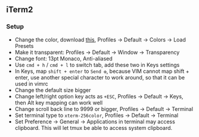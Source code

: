 ## iTerm2

### Setup

* Change the color, download [this](https://github.com/txchen/DevEnvSetup/blob/master/iterm/monokai_soda.itermcolors), Profiles -> Default -> Colors -> Load Presets
* Make it transparent: Profiles -> Default -> Window -> Transparency
* Change font: 13pt Monaco, Anti-aliased
* Use `cmd + h` / `cmd + l` to switch tab, add these two in Keys settings
* In Keys, map `shift + enter` to `Send ✠`, because VIM cannot map shift + enter, use another special character to work around, so that it can be used in vimrc
* Change the default size bigger
* Change left/right option key acts as `+ESC`, Profiles -> Default -> Keys, then Alt key mapping can work well
* Change scroll back line to 9999 or bigger, Profiles -> Default -> Terminal
* Set terminal type to `xterm-256color`, Profiles -> Default -> Terminal
* Set Preference -> General -> Applications in terminal may access clipboard. This will let tmux be able to access system clipboard.
